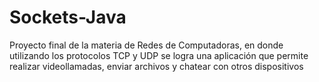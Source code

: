 # Sockets-Java
Proyecto final de la materia de Redes de Computadoras, en donde utilizando los protocolos TCP y UDP se logra una aplicación que permite realizar videollamadas, enviar archivos y chatear con otros dispositivos
